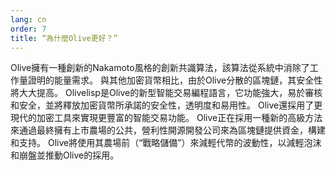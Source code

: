```yaml
---
lang: cn
order: 7
title: “為什麼Olive更好？”
---
```


Olive擁有一種創新的Nakamoto風格的創新共識算法，該算法從系統中消除了工作量證明的能量需求。 與其他加密貨幣相比，由於Olive分散的區塊鏈，其安全性將大大提高。 Olivelisp是Olive的新型智能交易編程語言，它功能強大，易於審核和安全，並將釋放加密貨幣所承諾的安全性，透明度和易用性。 Olive還採用了更現代的加密工具來實現更豐富的智能交易功能。 Olive正在採用一種新的高級方法來通過最終擁有上市農場的公共，營利性開源開發公司來為區塊鏈提供資金，構建和支持。 Olive將使用其農場前（“戰略儲備”）來減輕代幣的波動性，以減輕泡沫和崩盤並推動Olive的採用。
